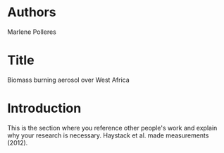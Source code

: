 # Authors
Marlene Polleres

# Title
Biomass burning aerosol over West Africa

# Introduction
This is the section where you reference other people's work and explain why your research is necessary.
Haystack et al. made measurements (2012).


